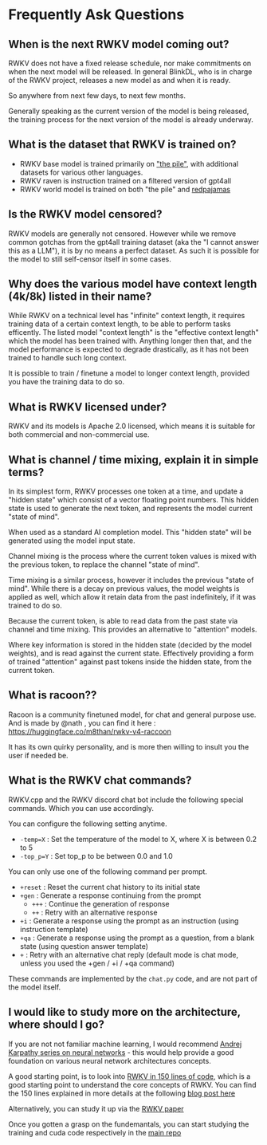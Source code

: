 # Frequently Ask Questions

## When is the next RWKV model coming out?

RWKV does not have a fixed release schedule, nor make commitments on when the next model will be released. In general BlinkDL, who is in charge of the RWKV project, releases a new model as and when it is ready.

So anywhere from next few days, to next few months.

Generally speaking as the current version of the model is being released, the training process for the next version of the model is already underway.

## What is the dataset that RWKV is trained on?

- RWKV base model is trained primarily on ["the pile"](https://pile.eleuther.ai/), with additional datasets for various other languages.
- RWKV raven is instruction trained on a filtered version of gpt4all
- RWKV world model is trained on both "the pile" and [redpajamas](https://github.com/togethercomputer/RedPajama-Data)

## Is the RWKV model censored?

RWKV models are generally not censored. However while we remove common gotchas from the gpt4all training dataset (aka the "I cannot answer this as a LLM"), it is by no means a perfect dataset. As such it is possible for the model to still self-censor itself in some cases.

## Why does the various model have context length (4k/8k) listed in their name? 

While RWKV on a technical level has "infinite" context length, it requires training data of a certain context length, to be able to perform tasks efficently. The listed model "context length" is the "effective context length" which the model has been trained with. Anything longer then that, and the model performance is expected to degrade drastically, as it has not been trained to handle such long context.

It is possible to train / finetune a model to longer context length, provided you have the training data to do so.

## What is RWKV licensed under?

RWKV and its models is Apache 2.0 licensed, which means it is suitable for both commercial and non-commercial use.

## What is channel / time mixing, explain it in simple terms?

In its simplest form, RWKV processes one token at a time, and update a "hidden state" which consist of a vector floating point numbers. This hidden state is used to generate the next token, and represents the model current "state of mind".

When used as a standard AI completion model. This "hidden state" will be generated using the model input state.

Channel mixing is the process where the current token values is mixed with the previous token, to replace the channel "state of mind". 

Time mixing is a similar process, however it includes the previous "state of mind". While there is a decay on previous values, the model weights is applied as well, which allow it retain data from the past indefinitely, if it was trained to do so.

Because the current token, is able to read data from the past state via channel and time mixing. This provides an alternative to "attention" models. 

Where key information is stored in the hidden state (decided by the model weights), and is read against the current state. Effectively providing a form of trained "attention" against past tokens inside the hidden state, from the current token.

## What is racoon??

Racoon is a community finetuned model, for chat and general purpose use. And is made by @nath , you can find it here : https://huggingface.co/m8than/rwkv-v4-raccoon

It has its own quirky personality, and is more then willing to insult you the user if needed be.

## What is the RWKV chat commands?

RWKV.cpp and the RWKV discord chat bot include the following special commands. Which you can use accordingly.

You can configure the following setting anytime.

- `-temp=X` : Set the temperature of the model to X, where X is between 0.2 to 5
- `-top_p=Y` : Set top_p to be between 0.0 and 1.0

You can only use one of the following command per prompt.

- `+reset` : Reset the current chat history to its initial state
- `+gen` : Generate a response continuing from the prompt
    - `+++` : Continue the generation of response
    - `++` : Retry with an alternative response
- `+i` : Generate a response using the prompt as an instruction (using instruction template)
- `+qa` : Generate a response using the prompt as a question, from a blank state (using question answer template)
- `+` : Retry with an alternative chat reply (default mode is chat mode, unless you used the +gen / +i / +qa command)

These commands are implemented by the `chat.py` code, and are not part of the model itself.

## I would like to study more on the architecture, where should I go?

If you are not not familiar machine learning, I would recommend [Andrej Karpathy series on neural networks](https://www.youtube.com/watch?v=VMj-3S1tku0&list=PLAqhIrjkxbuWI23v9cThsA9GvCAUhRvKZ&ab_channel=AndrejKarpathy) - this would help provide a good foundation on various neural network architectures concepts.

A good starting point, is to look into [RWKV in 150 lines of code](https://github.com/BlinkDL/ChatRWKV/blob/main/RWKV_in_150_lines.py), which is a good starting point to understand the core concepts of RWKV. You can find the 150 lines explained in more details at the following [blog post here](https://johanwind.github.io/2023/03/23/rwkv_details.html)

Alternatively, you can study it up via the [RWKV paper](https://arxiv.org/abs/2305.13048)

Once you gotten a grasp on the fundemantals, you can start studying the training and cuda code respectively in the [main repo](https://github.com/BlinkDL/RWKV-LM)